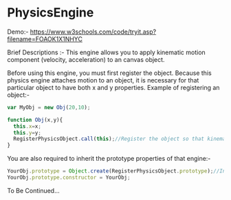 # PhysicsEngine
Demo:-
https://www.w3schools.com/code/tryit.asp?filename=FOAOK1X1NHYC

Brief Descriptions :-
This engine allows you to apply kinematic motion component (velocity, acceleration) to an canvas object.

Before using this engine, you must first register the object.
Because this physics engine attaches motion to an object, it is necessary for that particular object to have both x and y properties.
Example of registering an object:-

```javascript
var MyObj = new Obj(20,10);

function Obj(x,y){
  this.x=x;
  this.y=y;
  RegisterPhysicsObject.call(this);//Register the object so that kinematic motion can be attached to that object
}
```

You are also required to inherit the prototype properties of that engine:-

```javascript
YourObj.prototype = Object.create(RegisterPhysicsObject.prototype);//Inherit the Prototype properties of Physics Engine
YourObj.prototype.constructor = YourObj;
```


To Be Continued...
